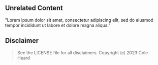 ## Unrelated Content

"Lorem ipsum dolor sit amet, consectetur adipiscing elit, sed do eiusmod tempor incididunt ut labore et dolore magna aliqua."

<!-- BEGIN_TF_DOCS -->

<!-- END_TF_DOCS -->

## Disclaimer

> See the LICENSE file for all disclaimers. Copyright (c) 2023 Cole Heard